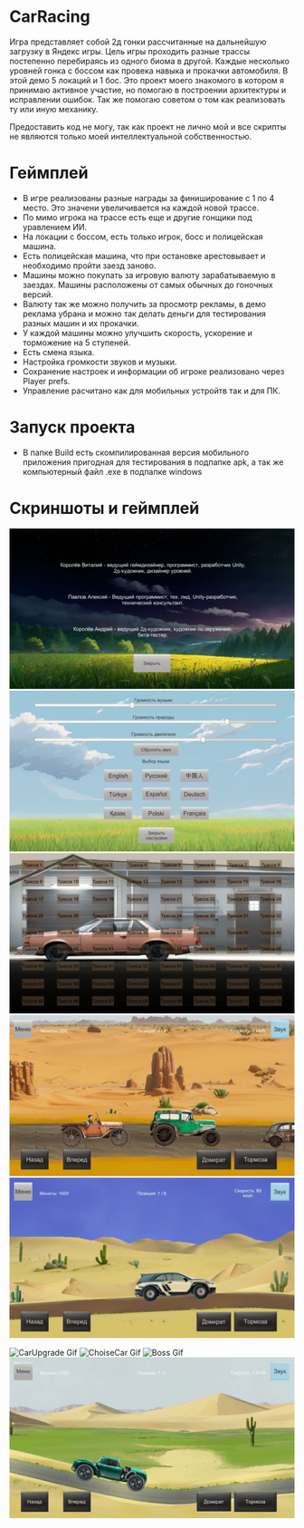 # CarRacing
Игра представляет собой 2д гонки рассчитанные на дальнейшую загрузку в Яндекс игры. Цель игры проходить разные трассы постепенно перебираясь из одного биома в другой. Каждые несколько уровней гонка с боссом как провека навыка и прокачки автомобиля. В этой демо 5 локаций и 1 бос.
Это проект моего знакомого в котором я принимаю активное участие, но помогаю в построении архитектуры и исправлении ошибок. Так же помогаю советом о том как реализовать ту или иную механику. 

Предоставить код не могу, так как проект не лично мой и все скрипты не являются только моей интеллектуальной собственностью.

# Геймплей
- В игре реализованы разные награды за финиширование с 1 по 4 место. Это значени увеличивается на каждой новой трассе.
- По мимо игрока на трассе есть еще и другие гонщики под уравлением ИИ.
- На локации с боссом, есть только игрок, босс и полицейская машина.
- Есть полицейская машина, что при остановке арестовывает и необходимо пройти заезд заново.
- Машины можно покупать за игровую валюту зарабатываемую в заездах. Машины расположены от самых обычных до гоночных версий.
- Валюту так же можно получить за просмотр рекламы, в демо реклама убрана и можно так делать деньги для тестирования разных машин и их прокачки.
- У каждой машины можно улучшить скорость, ускорение и торможение на 5 ступеней.
- Есть смена языка.
- Настройка громкости звуков и музыки.
- Сохранение настроек и информации об игроке реализовано через Player prefs.
- Управление расчитано как для мобильных устройтв так и для ПК. 

# Запуск проекта
- В папке Build есть скомпилированная версия мобильного приложения пригодная для тестирования в подпапке apk, а так же компьютерный файл .exe в подпапке windows

# Скриншоты и геймплей
![Authors](screenshots/Authors.png) 
![Setting](screenshots/Setting.png) 
![LevelSelection](screenshots/LevelSelection.png)
![Level1](screenshots/Level1.png) 
![Level2](screenshots/Level2.png) 

![CarUpgrade Gif](screenshots/CarUpgrade.gif) 
![ChoiseCar Gif](screenshots/ChoiseCar.gif)
![Boss Gif](screenshots/Boss.gif)
![Arest Gif](screenshots/Arest.gif)
